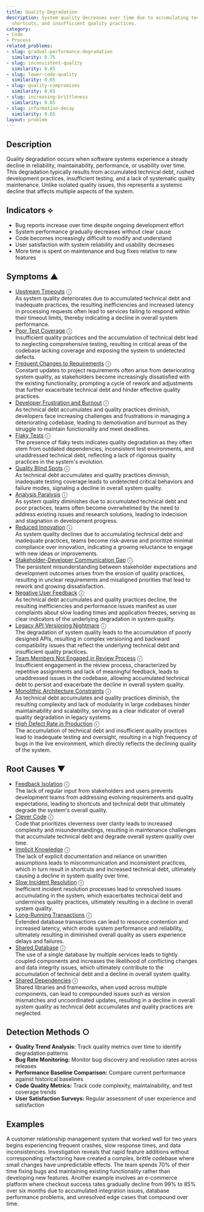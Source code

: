 ```yaml
---
title: Quality Degradation
description: System quality decreases over time due to accumulating technical debt,
  shortcuts, and insufficient quality practices.
category:
- Code
- Process
related_problems:
- slug: gradual-performance-degradation
  similarity: 0.75
- slug: inconsistent-quality
  similarity: 0.65
- slug: lower-code-quality
  similarity: 0.65
- slug: quality-compromises
  similarity: 0.65
- slug: increasing-brittleness
  similarity: 0.65
- slug: information-decay
  similarity: 0.65
layout: problem
---
```


## Description

Quality degradation occurs when software systems experience a steady decline in reliability, maintainability, performance, or usability over time. This degradation typically results from accumulated technical debt, rushed development practices, insufficient testing, and a lack of systematic quality maintenance. Unlike isolated quality issues, this represents a systemic decline that affects multiple aspects of the system.


## Indicators ⟡

- Bug reports increase over time despite ongoing development effort
- System performance gradually decreases without clear cause
- Code becomes increasingly difficult to modify and understand
- User satisfaction with system reliability and usability decreases
- More time is spent on maintenance and bug fixes relative to new features


## Symptoms ▲

- [Upstream Timeouts](upstream-timeouts.md) <span class="info-tooltip" title="Confidence: 0.498, Strength: 0.693">ⓘ</span>
<br/>  As system quality deteriorates due to accumulated technical debt and inadequate practices, the resulting inefficiencies and increased latency in processing requests often lead to services failing to respond within their timeout limits, thereby indicating a decline in overall system performance.
- [Poor Test Coverage](poor-test-coverage.md) <span class="info-tooltip" title="Confidence: 0.461, Strength: 0.704">ⓘ</span>
<br/>  Insufficient quality practices and the accumulation of technical debt lead to neglecting comprehensive testing, resulting in critical areas of the codebase lacking coverage and exposing the system to undetected defects.
- [Frequent Changes to Requirements](frequent-changes-to-requirements.md) <span class="info-tooltip" title="Confidence: 0.431, Strength: 0.691">ⓘ</span>
<br/>  Constant updates to project requirements often arise from deteriorating system quality, as stakeholders become increasingly dissatisfied with the existing functionality, prompting a cycle of rework and adjustments that further exacerbate technical debt and hinder effective quality practices.
- [Developer Frustration and Burnout](developer-frustration-and-burnout.md) <span class="info-tooltip" title="Confidence: 0.406, Strength: 0.668">ⓘ</span>
<br/>  As technical debt accumulates and quality practices diminish, developers face increasing challenges and frustrations in managing a deteriorating codebase, leading to demotivation and burnout as they struggle to maintain functionality and meet deadlines.
- [Flaky Tests](flaky-tests.md) <span class="info-tooltip" title="Confidence: 0.390, Strength: 0.711">ⓘ</span>
<br/>  The presence of flaky tests indicates quality degradation as they often stem from outdated dependencies, inconsistent test environments, and unaddressed technical debt, reflecting a lack of rigorous quality practices in the system's evolution.
- [Quality Blind Spots](quality-blind-spots.md) <span class="info-tooltip" title="Confidence: 0.361, Strength: 0.678">ⓘ</span>
<br/>  As technical debt accumulates and quality practices diminish, inadequate testing coverage leads to undetected critical behaviors and failure modes, signaling a decline in overall system quality.
- [Analysis Paralysis](analysis-paralysis.md) <span class="info-tooltip" title="Confidence: 0.352, Strength: 0.783">ⓘ</span>
<br/>  As system quality diminishes due to accumulated technical debt and poor practices, teams often become overwhelmed by the need to address existing issues and research solutions, leading to indecision and stagnation in development progress.
- [Reduced Innovation](reduced-innovation.md) <span class="info-tooltip" title="Confidence: 0.337, Strength: 0.790">ⓘ</span>
<br/>  As system quality declines due to accumulating technical debt and inadequate practices, teams become risk-averse and prioritize minimal compliance over innovation, indicating a growing reluctance to engage with new ideas or improvements.
- [Stakeholder-Developer Communication Gap](stakeholder-developer-communication-gap.md) <span class="info-tooltip" title="Confidence: 0.327, Strength: 0.722">ⓘ</span>
<br/>  The persistent misunderstanding between stakeholder expectations and development outcomes arises from the erosion of quality practices, resulting in unclear requirements and misaligned priorities that lead to rework and growing dissatisfaction.
- [Negative User Feedback](negative-user-feedback.md) <span class="info-tooltip" title="Confidence: 0.324, Strength: 0.732">ⓘ</span>
<br/>  As technical debt accumulates and quality practices decline, the resulting inefficiencies and performance issues manifest as user complaints about slow loading times and application freezes, serving as clear indicators of the underlying degradation in system quality.
- [Legacy API Versioning Nightmare](legacy-api-versioning-nightmare.md) <span class="info-tooltip" title="Confidence: 0.318, Strength: 0.762">ⓘ</span>
<br/>  The degradation of system quality leads to the accumulation of poorly designed APIs, resulting in complex versioning and backward compatibility issues that reflect the underlying technical debt and insufficient quality practices.
- [Team Members Not Engaged in Review Process](team-members-not-engaged-in-review-process.md) <span class="info-tooltip" title="Confidence: 0.316, Strength: 0.748">ⓘ</span>
<br/>  Insufficient engagement in the review process, characterized by repetitive assignments and lack of meaningful feedback, leads to unaddressed issues in the codebase, allowing accumulated technical debt to persist and exacerbate the decline in overall system quality.
- [Monolithic Architecture Constraints](monolithic-architecture-constraints.md) <span class="info-tooltip" title="Confidence: 0.306, Strength: 0.674">ⓘ</span>
<br/>  As technical debt accumulates and quality practices diminish, the resulting complexity and lack of modularity in large codebases hinder maintainability and scalability, serving as a clear indicator of overall quality degradation in legacy systems.
- [High Defect Rate in Production](high-defect-rate-in-production.md) <span class="info-tooltip" title="Confidence: 0.305, Strength: 0.667">ⓘ</span>
<br/>  The accumulation of technical debt and insufficient quality practices lead to inadequate testing and oversight, resulting in a high frequency of bugs in the live environment, which directly reflects the declining quality of the system.

## Root Causes ▼

- [Feedback Isolation](feedback-isolation.md) <span class="info-tooltip" title="Confidence: 0.394, Strength: 0.691">ⓘ</span>
<br/>  The lack of regular input from stakeholders and users prevents development teams from addressing evolving requirements and quality expectations, leading to shortcuts and technical debt that ultimately degrade the system's overall quality.
- [Clever Code](clever-code.md) <span class="info-tooltip" title="Confidence: 0.346, Strength: 0.819">ⓘ</span>
<br/>  Code that prioritizes cleverness over clarity leads to increased complexity and misunderstandings, resulting in maintenance challenges that accumulate technical debt and degrade overall system quality over time.
- [Implicit Knowledge](implicit-knowledge.md) <span class="info-tooltip" title="Confidence: 0.339, Strength: 0.673">ⓘ</span>
<br/>  The lack of explicit documentation and reliance on unwritten assumptions leads to miscommunication and inconsistent practices, which in turn result in shortcuts and increased technical debt, ultimately causing a decline in system quality over time.
- [Slow Incident Resolution](slow-incident-resolution.md) <span class="info-tooltip" title="Confidence: 0.314, Strength: 0.885">ⓘ</span>
<br/>  Inefficient incident resolution processes lead to unresolved issues accumulating in the system, which exacerbates technical debt and undermines quality practices, ultimately resulting in a decline in overall system quality.
- [Long-Running Transactions](long-running-transactions.md) <span class="info-tooltip" title="Confidence: 0.313, Strength: 0.891">ⓘ</span>
<br/>  Extended database transactions can lead to resource contention and increased latency, which erode system performance and reliability, ultimately resulting in diminished overall quality as users experience delays and failures.
- [Shared Database](shared-database.md) <span class="info-tooltip" title="Confidence: 0.304, Strength: 0.930">ⓘ</span>
<br/>  The use of a single database by multiple services leads to tightly coupled components and increases the likelihood of conflicting changes and data integrity issues, which ultimately contribute to the accumulation of technical debt and a decline in overall system quality.
- [Shared Dependencies](shared-dependencies.md) <span class="info-tooltip" title="Confidence: 0.303, Strength: 0.944">ⓘ</span>
<br/>  Shared libraries and frameworks, when used across multiple components, can lead to compounded issues such as version mismatches and uncoordinated updates, resulting in a decline in overall system quality as technical debt accumulates and quality practices are neglected.

## Detection Methods ○

- **Quality Trend Analysis:** Track quality metrics over time to identify degradation patterns
- **Bug Rate Monitoring:** Monitor bug discovery and resolution rates across releases
- **Performance Baseline Comparison:** Compare current performance against historical baselines
- **Code Quality Metrics:** Track code complexity, maintainability, and test coverage trends
- **User Satisfaction Surveys:** Regular assessment of user experience and satisfaction


## Examples

A customer relationship management system that worked well for two years begins experiencing frequent crashes, slow response times, and data inconsistencies. Investigation reveals that rapid feature additions without corresponding refactoring have created a complex, brittle codebase where small changes have unpredictable effects. The team spends 70% of their time fixing bugs and maintaining existing functionality rather than developing new features. Another example involves an e-commerce platform where checkout success rates gradually decline from 99% to 85% over six months due to accumulated integration issues, database performance problems, and unresolved edge cases that compound over time.
